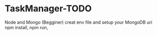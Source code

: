 # TaskManager-TODO
 Node and Mongo (Begginer)
 creat env file and setup your MongoDB uri
 npm install,
 npm run,
 
 

